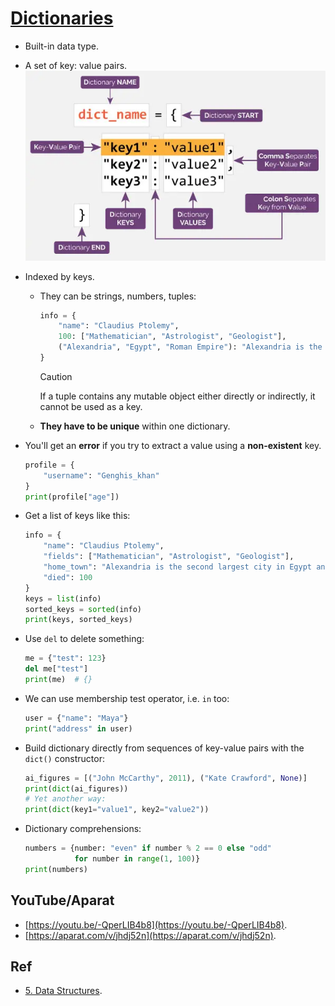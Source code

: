# [Dictionaries](https://docs.python.org/3.9/library/stdtypes.html#mapping-types-dict)

- Built-in data type.
- A set of key: value pairs.
  ![dict](./assets/dict.png)
- Indexed by keys.

  - They can be strings, numbers, tuples:

    ```py
    info = {
        "name": "Claudius Ptolemy",
        100: ["Mathematician", "Astrologist", "Geologist"],
        ("Alexandria", "Egypt", "Roman Empire"): "Alexandria is the second largest city in Egypt and the largest city on the Mediterranean coast."
    }
    ```

    > [!CAUTION]
    >
    > If a tuple contains any mutable object either directly or indirectly, it cannot be used as a key.

  - **They have to be unique** within one dictionary.

- You'll get an **error** if you try to extract a value using a **non-existent** key.
  ```py
  profile = {
      "username": "Genghis_khan"
  }
  print(profile["age"])
  ```
- Get a list of keys like this:
  ```py
  info = {
      "name": "Claudius Ptolemy",
      "fields": ["Mathematician", "Astrologist", "Geologist"],
      "home_town": "Alexandria is the second largest city in Egypt and the largest city on the Mediterranean coast.",
      "died": 100
  }
  keys = list(info)
  sorted_keys = sorted(info)
  print(keys, sorted_keys)
  ```
- Use `del` to delete something:
  ```py
  me = {"test": 123}
  del me["test"]
  print(me)  # {}
  ```
- We can use membership test operator, i.e. `in` too:
  ```py
  user = {"name": "Maya"}
  print("address" in user)
  ```
- Build dictionary directly from sequences of key-value pairs with the `dict()` constructor:
  ```py
  ai_figures = [("John McCarthy", 2011), ("Kate Crawford", None)]
  print(dict(ai_figures))
  # Yet another way:
  print(dict(key1="value1", key2="value2"))
  ```
- Dictionary comprehensions:
  ```py
  numbers = {number: "even" if number % 2 == 0 else "odd"
             for number in range(1, 100)}
  print(numbers)
  ```

## YouTube/Aparat

- [https://youtu.be/-QperLIB4b8](https://youtu.be/-QperLIB4b8).
- [https://aparat.com/v/jhdj52n](https://aparat.com/v/jhdj52n).

## Ref

- [5. Data Structures](https://docs.python.org/3/tutorial/datastructures.html).
